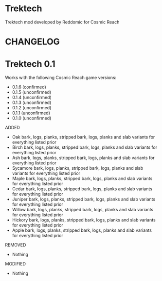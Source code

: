 # Trektech
Trektech mod developed by Reddomic for Cosmic Reach

# CHANGELOG

# Trektech 0.1
Works with the following Cosmic Reach game versions:
* 0.1.6 (confirmed)
* 0.1.5 (unconfirmed)
* 0.1.4 (unconfirmed)
* 0.1.3 (unconfirmed)
* 0.1.2 (unconfirmed)
* 0.1.1 (unconfirmed)
* 0.1.0 (unconfirmed)

ADDED
* Oak bark, logs, planks, stripped bark, logs, planks and slab variants for everything listed prior
* Birch bark, logs, planks, stripped bark, logs, planks and slab variants for everything listed prior
* Ash bark, logs, planks, stripped bark, logs, planks and slab variants for everything listed prior
* Sycamore bark, logs, planks, stripped bark, logs, planks and slab variants for everything listed prior
* Maple bark, logs, planks, stripped bark, logs, planks and slab variants for everything listed prior
* Cedar bark, logs, planks, stripped bark, logs, planks and slab variants for everything listed prior
* Juniper bark, logs, planks, stripped bark, logs, planks and slab variants for everything listed prior
* Willow bark, logs, planks, stripped bark, logs, planks and slab variants for everything listed prior
* Hickory bark, logs, planks, stripped bark, logs, planks and slab variants for everything listed prior
* Apple bark, logs, planks, stripped bark, logs, planks and slab variants for everything listed prior

REMOVED
* Nothing

MODIFIED
* Nothing
